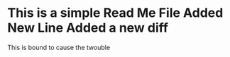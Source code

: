 This is a simple Read Me File
Added New Line
Added a new diff
=======
This is bound to cause the twouble
